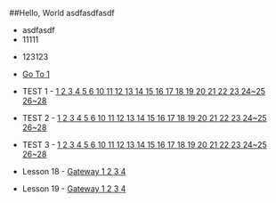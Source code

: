 ##Hello, World
asdfasdfasdf
- asdfasdf
- 11111
* 123123
* [Go To 1](/articles/1.html)

* TEST 1 - [1 ](/articles/1.html)[2 ](/articles/2.html)[3 ](/articles/3.html)[4 ](/articles/4.html)[5 ](/articles/5.html)[6 ](/articles/6.html)[10 ](/articles/7.html)[11 ](/articles/8.html)[12 ](/articles/9.html)[13 ](/articles/10.html)[14 ](/articles/11.html)[15 ](/articles/12.html)[16 ](/articles/13.html)[17 ](/articles/14.html)[18 ](/articles/15.html)[19 ](/articles/16.html)[20 ](/articles/17.html)[21 ](/articles/18.html)[22 ](/articles/19.html)[23 ](/articles/20.html)[24~25 ](/articles/21.html)[26~28 ](/articles/22.html)
* TEST 2 - [1 ](/articles/23.html)[2 ](/articles/24.html)[3 ](/articles/25.html)[4 ](/articles/26.html)[5 ](/articles/27.html)[6 ](/articles/28.html)[10 ](/articles/29.html)[11 ](/articles/30.html)[12 ](/articles/31.html)[13 ](/articles/32.html)[14 ](/articles/33.html)[15 ](/articles/34.html)[16 ](/articles/35.html)[17 ](/articles/36.html)[18 ](/articles/37.html)[19 ](/articles/38.html)[20 ](/articles/39.html)[21 ](/articles/40.html)[22 ](/articles/41.html)[23 ](/articles/42.html)[24~25 ](/articles/43.html)[26~28 ](/articles/44.html)
* TEST 3 - [1 ](/articles/45.html)[2 ](/articles/46.html)[3 ](/articles/47.html)[4 ](/articles/48.html)[5 ](/articles/49.html)[6 ](/articles/50.html)[10 ](/articles/51.html)[11 ](/articles/52.html)[12 ](/articles/53.html)[13 ](/articles/54.html)[14 ](/articles/55.html)[15 ](/articles/56.html)[16 ](/articles/57.html)[17 ](/articles/58.html)[18 ](/articles/59.html)[19 ](/articles/60.html)[20 ](/articles/61.html)[21 ](/articles/62.html)[22 ](/articles/63.html)[23 ](/articles/64.html)[24~25 ](/articles/65.html)[26~28 ](/articles/66.html)
* Lesson 18 - [Gateway ](/articles/67.html)[1 ](/articles/68.html)[2 ](/articles/69.html)[3 ](/articles/70.html)[4 ](/articles/71.html)
* Lesson 19 - [Gateway ](/articles/72.html)[1 ](/articles/73.html)[2 ](/articles/74.html)[3 ](/articles/75.html)[4 ](/articles/76.html)
